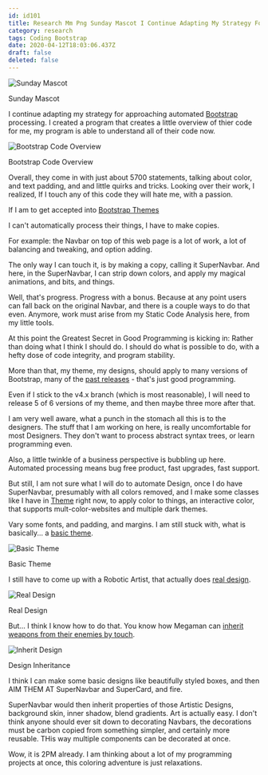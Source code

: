 ```yaml
---
id: id101
title: Research Mm Png Sunday Mascot I Continue Adapting My Strategy For Approaching Automated Processing I Created A Program That C...
category: research
tags: Coding Bootstrap
date: 2020-04-12T18:03:06.437Z
draft: false
deleted: false
---
```


![Sunday Mascot](research/mm.png)

Sunday Mascot

I continue adapting my strategy for approaching automated [Bootstrap][1] processing. I created a program that creates a little overview of thier code for me, my program is able to understand all of their code now.

![Bootstrap Code Overview](research/overview.png)

Bootstrap Code Overview

Overall, they come in with just about 5700 statements, talking about color, and text padding, and and little quirks and tricks. Looking over their work, I realized, If I touch any of this code they will hate me, with a passion.

If I am to get accepted into [Bootstrap Themes][2]

I can't automatically process their things, I have to make copies.

For example: the Navbar on top of this web page is a lot of work, a lot of balancing and tweaking, and option adding.

The only way I can touch it, is by making a copy, calling it SuperNavbar. And here, in the SuperNavbar, I can strip down colors, and apply my magical animations, and bits, and things.

Well, that's progress. Progress with a bonus. Because at any point users can fall back on the original Navbar, and there is a couple ways to do that even. Anymore, work must arise from my Static Code Analysis here, from my little tools.

At this point the Greatest Secret in Good Programming is kicking in: Rather than doing what I think I should do. I should do what is possible to do, with a hefty dose of code integrity, and program stability.

More than that, my theme, my designs, should apply to many versions of Bootstrap, many of the [past releases][3] - that's just good programming.

Even if I stick to the v4.x branch (which is most reasonable), I will need to release 5 of 6 versions of my theme, and then maybe three more after that.

I am very well aware, what a punch in the stomach all this is to the designers. The stuff that I am working on here, is really uncomfortable for most Designers. They don't want to process abstract syntax trees, or learn programming even.

Also, a little twinkle of a business perspective is bubbling up here. Automated processing means bug free product, fast upgrades, fast support.

But still, I am not sure what I will do to automate Design, once I do have SuperNavbar, presumably with all colors removed, and I make some classes like I have in [Theme][4] right now, to apply color to things, an interactive color, that supports mult-color-websites and multiple dark themes.

Vary some fonts, and padding, and margins. I am still stuck with, what is basically... a [basic theme][5].

![Basic Theme](research/basic.png)

Basic Theme

I still have to come up with a Robotic Artist, that actually does [real design][6].

![Real Design](research/real.jpg)

Real Design

But... I think I know how to do that. You know how Megaman can [inherit weapons from their enemies by touch][7].

![Inherit Design](research/megaman.jpg)

Design Inheritance

I think I can make some basic designs like beautifully styled boxes, and then AIM THEM AT SuperNavbar and SuperCard, and fire.

SuperNavbar would then inherit properties of those Artistic Designs, background skin, inner shadow, blend gradients. Art is actually easy. I don't think anyone should ever sit down to decorating Navbars, the decorations must be carbon copied from something simpler, and certainly more reusable. THis way multiple components can be decorated at once.

Wow, it is 2PM already. I am thinking about a lot of my programming projects at once, this coloring adventure is just relaxations.

[1]: https://getbootstrap.com/
[2]: https://themes.getbootstrap.com/
[3]: https://getbootstrap.com/docs/versions/
[4]: /theme
[5]: https://bootswatch.com/
[6]: http://pixelkit.com/kits/gui/
[7]: https://youtu.be/3ufVQIUEiYc?t=40